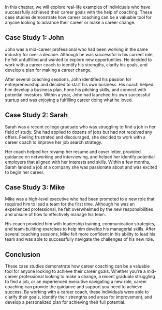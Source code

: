 
In this chapter, we will explore real-life examples of individuals who have successfully achieved their career goals with the help of coaching. These case studies demonstrate how career coaching can be a valuable tool for anyone looking to advance their career or make a career change.

Case Study 1: John
------------------

John was a mid-career professional who had been working in the same industry for over a decade. Although he was successful in his current role, he felt unfulfilled and wanted to explore new opportunities. He decided to work with a career coach to identify his strengths, clarify his goals, and develop a plan for making a career change.

After several coaching sessions, John identified his passion for entrepreneurship and decided to start his own business. His coach helped him develop a business plan, hone his pitching skills, and connect with potential investors. Within a year, John had launched his own successful startup and was enjoying a fulfilling career doing what he loved.

Case Study 2: Sarah
-------------------

Sarah was a recent college graduate who was struggling to find a job in her field of study. She had applied to dozens of jobs but had not received any offers. Feeling frustrated and discouraged, she decided to work with a career coach to improve her job search strategy.

Her coach helped her revamp her resume and cover letter, provided guidance on networking and interviewing, and helped her identify potential employers that aligned with her interests and skills. Within a few months, Sarah landed a job at a company she was passionate about and was excited to begin her career.

Case Study 3: Mike
------------------

Mike was a high-level executive who had been promoted to a new role that required him to lead a team for the first time. Although he was an experienced professional, he felt overwhelmed by the new responsibilities and unsure of how to effectively manage his team.

His coach provided him with leadership training, communication strategies, and team-building exercises to help him develop his managerial skills. After several coaching sessions, Mike felt more confident in his ability to lead his team and was able to successfully navigate the challenges of his new role.

Conclusion
----------

These case studies demonstrate how career coaching can be a valuable tool for anyone looking to achieve their career goals. Whether you're a mid-career professional looking to make a change, a recent graduate struggling to find a job, or an experienced executive navigating a new role, career coaching can provide the guidance and support you need to achieve success. By working with a career coach, these individuals were able to clarify their goals, identify their strengths and areas for improvement, and develop a personalized plan for achieving their full potential.
